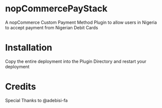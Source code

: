 # nopCommercePayStack
A nopCommerce Custom Payment Method Plugin to allow users in Nigeria to accept payment from Nigerian Debit Cards
# Installation
Copy the entire deployment into the Plugin Directory and restart your deployment 
# Credits
Special Thanks to @adebisi-fa
